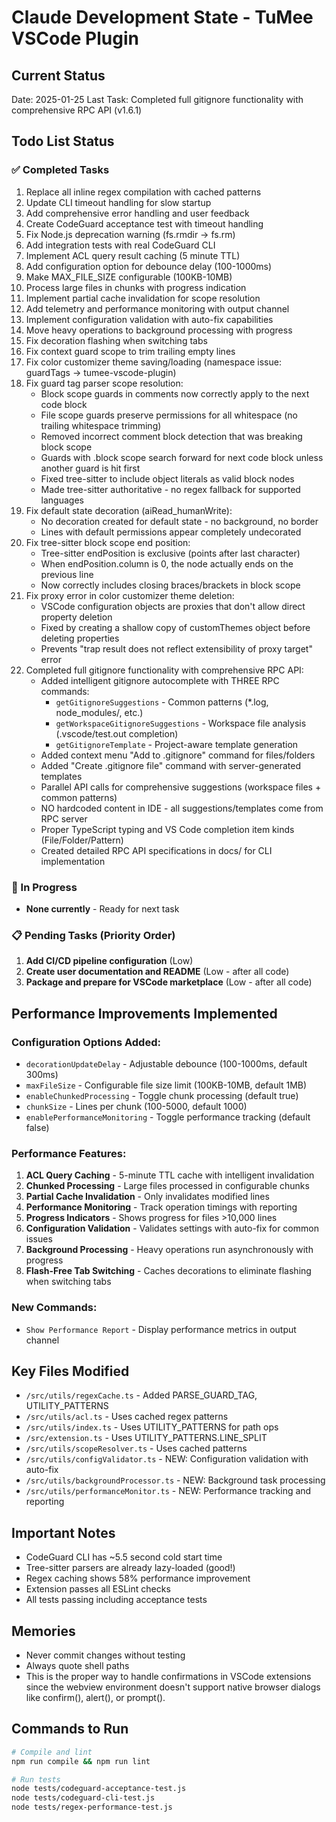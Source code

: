 # Claude Development State - TuMee VSCode Plugin

## Current Status
Date: 2025-01-25
Last Task: Completed full gitignore functionality with comprehensive RPC API (v1.6.1)

## Todo List Status

### ✅ Completed Tasks
1. Replace all inline regex compilation with cached patterns
2. Update CLI timeout handling for slow startup
3. Add comprehensive error handling and user feedback
4. Create CodeGuard acceptance test with timeout handling
5. Fix Node.js deprecation warning (fs.rmdir → fs.rm)
6. Add integration tests with real CodeGuard CLI
7. Implement ACL query result caching (5 minute TTL)
8. Add configuration option for debounce delay (100-1000ms)
9. Make MAX_FILE_SIZE configurable (100KB-10MB)
10. Process large files in chunks with progress indication
11. Implement partial cache invalidation for scope resolution
12. Add telemetry and performance monitoring with output channel
13. Implement configuration validation with auto-fix capabilities
14. Move heavy operations to background processing with progress
15. Fix decoration flashing when switching tabs
16. Fix context guard scope to trim trailing empty lines
17. Fix color customizer theme saving/loading (namespace issue: guardTags → tumee-vscode-plugin)
18. Fix guard tag parser scope resolution:
    - Block scope guards in comments now correctly apply to the next code block
    - File scope guards preserve permissions for all whitespace (no trailing whitespace trimming)
    - Removed incorrect comment block detection that was breaking block scope
    - Guards with .block scope search forward for next code block unless another guard is hit first
    - Fixed tree-sitter to include object literals as valid block nodes
    - Made tree-sitter authoritative - no regex fallback for supported languages
19. Fix default state decoration (aiRead_humanWrite):
    - No decoration created for default state - no background, no border
    - Lines with default permissions appear completely undecorated
20. Fix tree-sitter block scope end position:
    - Tree-sitter endPosition is exclusive (points after last character)
    - When endPosition.column is 0, the node actually ends on the previous line
    - Now correctly includes closing braces/brackets in block scope
21. Fix proxy error in color customizer theme deletion:
    - VSCode configuration objects are proxies that don't allow direct property deletion
    - Fixed by creating a shallow copy of customThemes object before deleting properties
    - Prevents "trap result does not reflect extensibility of proxy target" error
22. Completed full gitignore functionality with comprehensive RPC API:
    - Added intelligent gitignore autocomplete with THREE RPC commands:
      - `getGitignoreSuggestions` - Common patterns (*.log, node_modules/, etc.)
      - `getWorkspaceGitignoreSuggestions` - Workspace file analysis (.vscode/test.out completion)
      - `getGitignoreTemplate` - Project-aware template generation
    - Added context menu "Add to .gitignore" command for files/folders  
    - Added "Create .gitignore file" command with server-generated templates
    - Parallel API calls for comprehensive suggestions (workspace files + common patterns)
    - NO hardcoded content in IDE - all suggestions/templates come from RPC server
    - Proper TypeScript typing and VS Code completion item kinds (File/Folder/Pattern)
    - Created detailed RPC API specifications in docs/ for CLI implementation

### 🚀 In Progress
- **None currently** - Ready for next task

### 📋 Pending Tasks (Priority Order)
1. **Add CI/CD pipeline configuration** (Low)
2. **Create user documentation and README** (Low - after all code)
3. **Package and prepare for VSCode marketplace** (Low - after all code)

## Performance Improvements Implemented

### Configuration Options Added:
- `decorationUpdateDelay` - Adjustable debounce (100-1000ms, default 300ms)
- `maxFileSize` - Configurable file size limit (100KB-10MB, default 1MB)
- `enableChunkedProcessing` - Toggle chunk processing (default true)
- `chunkSize` - Lines per chunk (100-5000, default 1000)
- `enablePerformanceMonitoring` - Toggle performance tracking (default false)

### Performance Features:
1. **ACL Query Caching** - 5-minute TTL cache with intelligent invalidation
2. **Chunked Processing** - Large files processed in configurable chunks
3. **Partial Cache Invalidation** - Only invalidates modified lines
4. **Performance Monitoring** - Track operation timings with reporting
5. **Progress Indicators** - Shows progress for files >10,000 lines
6. **Configuration Validation** - Validates settings with auto-fix for common issues
7. **Background Processing** - Heavy operations run asynchronously with progress
8. **Flash-Free Tab Switching** - Caches decorations to eliminate flashing when switching tabs

### New Commands:
- `Show Performance Report` - Display performance metrics in output channel

## Key Files Modified
- `/src/utils/regexCache.ts` - Added PARSE_GUARD_TAG, UTILITY_PATTERNS
- `/src/utils/acl.ts` - Uses cached regex patterns
- `/src/utils/index.ts` - Uses UTILITY_PATTERNS for path ops
- `/src/extension.ts` - Uses UTILITY_PATTERNS.LINE_SPLIT
- `/src/utils/scopeResolver.ts` - Uses cached patterns
- `/src/utils/configValidator.ts` - NEW: Configuration validation with auto-fix
- `/src/utils/backgroundProcessor.ts` - NEW: Background task processing
- `/src/utils/performanceMonitor.ts` - NEW: Performance tracking and reporting

## Important Notes
- CodeGuard CLI has ~5.5 second cold start time
- Tree-sitter parsers are already lazy-loaded (good!)
- Regex caching shows 58% performance improvement
- Extension passes all ESLint checks
- All tests passing including acceptance tests

## Memories
- Never commit changes without testing
- Always quote shell paths
- This is the proper way to handle confirmations in VSCode extensions since the webview environment doesn't support native browser dialogs like confirm(), alert(), or prompt().

## Commands to Run
```bash
# Compile and lint
npm run compile && npm run lint

# Run tests
node tests/codeguard-acceptance-test.js
node tests/codeguard-cli-test.js
node tests/regex-performance-test.js
```